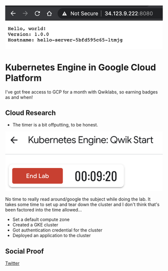 ![hello-world](/Journey/075/hello-world.png)

# Kubernetes Engine in Google Cloud Platform

I've got free access to GCP for a month with Qwiklabs, so earning badges as and when!

## Cloud Research

- The timer is a bit offputting, to be honest.

![timer](/Journey/075/timer.png)

No time to really read around/google the subject while doing the lab. It takes some time to set up and tear down the cluster and I don't think that's been factored into the time allowed...

- Set a default compute zone
- Created a GKE cluster
- Got authentication credential for the cluster
- Deployed an application to the cluster

## Social Proof

[Twitter](https://twitter.com/_notwaving/status/1358211694384799745?s=20)
